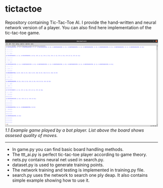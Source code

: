 # tictactoe

Repository containing Tic-Tac-Toe AI. I provide the hand-written and neural network version of a player. You can also find here implementation of the tic-tac-toe game.

![Example game](bot-game.png)
*1.1 Example game played by a bot player. List above the board shows assesed quality of moves.*

______________________________________________________
- In game.py you can find basic board handling methods.
- The ttt_ai.py is perfect tic-tac-toe player according to game theory.
- nets.py contains neural net used in search.py.
- dataset.py is used to generate training points.
- The network training and testing is implemented in training.py file.
- search.py uses the network to search one ply deap. It also contains simple example showing how to use it.

